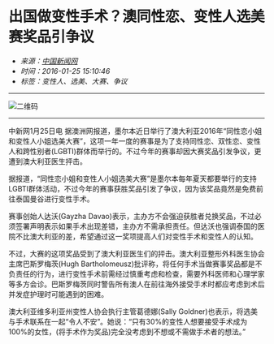 # 出国做变性手术？澳同性恋、变性人选美赛奖品引争议

* _来源：[中国新闻网](https://www.chinanews.com/gj/2016/01-25/7731743.shtml)_
* _时间：2016-01-25 15:10:46_
* _标签：变性人、选美、大赛、争议_

---

![二维码](https://s1.rr.itc.cn/qrcode/m/n/435757710.png)

---

中新网1月25日电 据澳洲网报道，墨尔本近日举行了澳大利亚2016年“同性恋小姐和变性人小姐选美大赛”，这项一年一度的赛事是为了支持同性恋、双性恋、变性人和跨性别者(LGBTI)群体而举行的。不过今年的赛事却因大赛奖品引发争议，更遭到澳大利亚医生抨击。 

据报道，“同性恋小姐和变性人小姐选美大赛”是墨尔本每年夏天都要举行的支持LGBTI群体活动，不过今年的赛事获胜奖品引发了争议，因为该奖品竟然是免费前往泰国曼谷进行变性手术。 

赛事创始人达沃(Gayzha Davao)表示，主办方不会强迫获胜者兑换奖品，不过必须签署声明表示如果手术出现差错，主办方不需承担责任。但达沃也强调泰国的医院不比澳大利亚的差，希望通过这一奖项提高人们对变性手术和变性人的认知。 

不过，大赛的这项奖品受到了澳大利亚医生们的抨击。澳大利亚整形外科医生协会主席巴斯罗梅茨(Hugh Bartholomeusz)批评称，将任何手术当做赛事奖品都是不负责任的行为，进行变性手术前需经过慎重考虑和检查，需要外科医师和心理学家等多方会诊。巴斯罗梅茨同时警告所有澳人在前往海外接受手术时都应考虑到术后并发症护理时可能遇到的困难。 

澳大利亚维多利亚州变性人协会执行主管葛德娜(Sally Goldner)也表示，将选美与手术联系在一起“令人不安”。她说：“只有30%的变性人想要接受手术成为100%的女性，(将手术作为奖品)完全没考虑到不想或不需做手术者的想法。”
<!-- tcd_original_link https://news.sohu.com/20160125/n435757710.shtml -->
